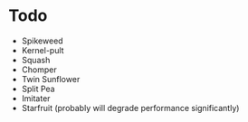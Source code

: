 # Todo

- Spikeweed
- Kernel-pult
- Squash
- Chomper
- Twin Sunflower
- Split Pea
- Imitater
- Starfruit (probably will degrade performance significantly)
